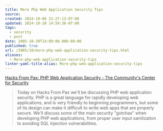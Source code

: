 ```yaml
---
title: More Php Web Application Security Tips
source: 
created: 2024-10-06 21:27:13-07:00
updated: 2024-10-10 14:59:36-07:00
tags:
  - security
  - post
date: 2005-10-30T14:09:00.000-08:00
published: true
url: /2005/10/more-php-web-application-security-tips.html
aliases:
  - More-php-web-application-security-tips
linter-yaml-title-alias: More-php-web-application-security-tips
---
```



[Hacks From Pax: PHP Web Application Security - The Community's Center for Security](https://www.linuxsecurity.com/content/view/120043/ "Hacks From Pax: PHP Web Application Security - The Community's Center for Security")  
  

>   
> Today on Hacks From Pax we'll be discussing PHP web application security. PHP is a great language for rapidly developing web applications, and is very friendly to beginning programmers, but some of its design can make it difficult to write web apps that are properly secure. We'll discuss some of the main security "gotchas" when developing PHP web applications, from proper user input sanitization to avoiding SQL injection vulnerabilities.